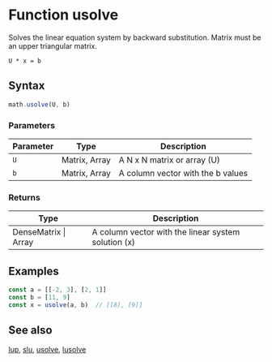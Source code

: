 <!-- Note: This file is automatically generated from source code comments. Changes made in this file will be overridden. -->

# Function usolve

Solves the linear equation system by backward substitution. Matrix must be an upper triangular matrix.

`U * x = b`


## Syntax

```js
math.usolve(U, b)
```

### Parameters

Parameter | Type | Description
--------- | ---- | -----------
`U` | Matrix, Array | A N x N matrix or array (U)
`b` | Matrix, Array | A column vector with the b values

### Returns

Type | Description
---- | -----------
DenseMatrix &#124; Array | A column vector with the linear system solution (x)


## Examples

```js
const a = [[-2, 3], [2, 1]]
const b = [11, 9]
const x = usolve(a, b)  // [[8], [9]]
```


## See also

[lup](lup.md),
[slu](slu.md),
[usolve](usolve.md),
[lusolve](lusolve.md)
